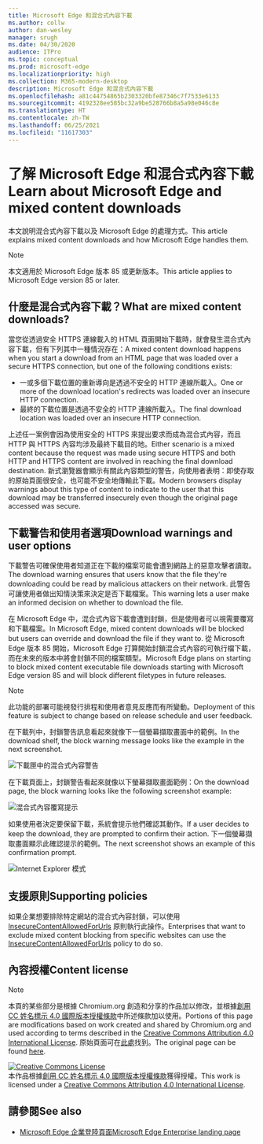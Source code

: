 ```yaml
---
title: Microsoft Edge 和混合式內容下載
ms.author: collw
author: dan-wesley
manager: srugh
ms.date: 04/30/2020
audience: ITPro
ms.topic: conceptual
ms.prod: microsoft-edge
ms.localizationpriority: high
ms.collection: M365-modern-desktop
description: Microsoft Edge 和混合式內容下載
ms.openlocfilehash: a81c44754865b2303320bfe87346c7f7533e6133
ms.sourcegitcommit: 4192328ee585bc32a9be528766b8a5a98e046c8e
ms.translationtype: HT
ms.contentlocale: zh-TW
ms.lasthandoff: 06/25/2021
ms.locfileid: "11617303"
---
```

# <a name="learn-about-microsoft-edge-and-mixed-content-downloads"></a><span data-ttu-id="4d120-103">了解 Microsoft Edge 和混合式內容下載</span><span class="sxs-lookup"><span data-stu-id="4d120-103">Learn about Microsoft Edge and mixed content downloads</span></span>

<span data-ttu-id="4d120-104">本文說明混合式內容下載以及 Microsoft Edge 的處理方式。</span><span class="sxs-lookup"><span data-stu-id="4d120-104">This article explains mixed content downloads and how Microsoft Edge handles them.</span></span>

>[!NOTE]
><span data-ttu-id="4d120-105">本文適用於 Microsoft Edge 版本 85 或更新版本。</span><span class="sxs-lookup"><span data-stu-id="4d120-105">This article applies to Microsoft Edge version 85 or later.</span></span>

## <a name="what-are-mixed-content-downloads"></a><span data-ttu-id="4d120-106">什麼是混合式內容下載？</span><span class="sxs-lookup"><span data-stu-id="4d120-106">What are mixed content downloads?</span></span>

<span data-ttu-id="4d120-107">當您從透過安全 HTTPS 連線載入的 HTML 頁面開始下載時，就會發生混合式內容下載，但有下列其中一種情況存在：</span><span class="sxs-lookup"><span data-stu-id="4d120-107">A mixed content download happens when you start a download from an HTML page that was loaded over a secure HTTPS connection, but one of the following conditions exists:</span></span>

- <span data-ttu-id="4d120-108">一或多個下載位置的重新導向是透過不安全的 HTTP 連線所載入。</span><span class="sxs-lookup"><span data-stu-id="4d120-108">One or more of the download location's redirects was loaded over an insecure HTTP connection.</span></span>
- <span data-ttu-id="4d120-109">最終的下載位置是透過不安全的 HTTP 連線所載入。</span><span class="sxs-lookup"><span data-stu-id="4d120-109">The final download location was loaded over an insecure HTTP connection.</span></span>

<span data-ttu-id="4d120-110">上述任一案例會因為使用安全的 HTTPS 來提出要求而成為混合式內容，而且 HTTP 與 HTTPS 內容均涉及最終下載目的地。</span><span class="sxs-lookup"><span data-stu-id="4d120-110">Either scenario is a mixed content because the request was made using secure HTTPS and both HTTP and HTTPS content are involved in reaching the final download destination.</span></span> <span data-ttu-id="4d120-111">新式瀏覽器會顯示有關此內容類型的警告，向使用者表明：即使存取的原始頁面很安全，也可能不安全地傳輸此下載。</span><span class="sxs-lookup"><span data-stu-id="4d120-111">Modern browsers display warnings about this type of content to indicate to the user that this download may be transferred insecurely even though the original page accessed was secure.</span></span>

## <a name="download-warnings-and-user-options"></a><span data-ttu-id="4d120-112">下載警告和使用者選項</span><span class="sxs-lookup"><span data-stu-id="4d120-112">Download warnings and user options</span></span>

<span data-ttu-id="4d120-113">下載警告可確保使用者知道正在下載的檔案可能會遭到網路上的惡意攻擊者讀取。</span><span class="sxs-lookup"><span data-stu-id="4d120-113">The download warning ensures that users know that the file they're downloading could be read by malicious attackers on their network.</span></span> <span data-ttu-id="4d120-114">此警告可讓使用者做出知情決策來決定是否下載檔案。</span><span class="sxs-lookup"><span data-stu-id="4d120-114">This warning lets a user make an informed decision on whether to download the file.</span></span>

<span data-ttu-id="4d120-115">在 Microsoft Edge 中，混合式內容下載會遭到封鎖，但是使用者可以視需要覆寫和下載檔案。</span><span class="sxs-lookup"><span data-stu-id="4d120-115">In Microsoft Edge, mixed content downloads will be blocked but users can override and download the file if they want to.</span></span> <span data-ttu-id="4d120-116">從 Microsoft Edge 版本 85 開始，Microsoft Edge 打算開始封鎖混合式內容的可執行檔下載，而在未來的版本中將會封鎖不同的檔案類型。</span><span class="sxs-lookup"><span data-stu-id="4d120-116">Microsoft Edge plans on starting to block mixed content executable file downloads starting with Microsoft Edge version 85 and will block different filetypes in future releases.</span></span>

> [!NOTE]
> <span data-ttu-id="4d120-117">此功能的部署可能視發行排程和使用者意見反應而有所變動。</span><span class="sxs-lookup"><span data-stu-id="4d120-117">Deployment of this feature is subject to change based on release schedule and user feedback.</span></span>

<!-- The schedule of the block for different filetypes is to be determined and may be impacted by usage data and user feedback. -->

<span data-ttu-id="4d120-118">在下載列中，封鎖警告訊息看起來就像下一個螢幕擷取畫面中的範例。</span><span class="sxs-lookup"><span data-stu-id="4d120-118">In the download shelf, the block warning message looks like the example in the next screenshot.</span></span>

 ![下載匣中的混合式內容警告](./media/edge-learnmore-mixed-content-downloads/edge-mixed-content-download-tray-warning.png)

<span data-ttu-id="4d120-120">在下載頁面上，封鎖警告看起來就像以下螢幕擷取畫面範例：</span><span class="sxs-lookup"><span data-stu-id="4d120-120">On the download page, the block warning looks like the following screenshot example:</span></span>

 ![混合式內容覆寫提示](./media/edge-learnmore-mixed-content-downloads/edge-mixed-content-download-page-warning.png)

<span data-ttu-id="4d120-122">如果使用者決定要保留下載，系統會提示他們確認其動作。</span><span class="sxs-lookup"><span data-stu-id="4d120-122">If a user decides to keep the download, they are prompted to confirm their action.</span></span> <span data-ttu-id="4d120-123">下一個螢幕擷取畫面顯示此確認提示的範例。</span><span class="sxs-lookup"><span data-stu-id="4d120-123">The next screenshot shows an example of this confirmation prompt.</span></span>

 ![Internet Explorer 模式](./media/edge-learnmore-mixed-content-downloads/edge-mixed-content-download-override.png)

## <a name="supporting-policies"></a><span data-ttu-id="4d120-125">支援原則</span><span class="sxs-lookup"><span data-stu-id="4d120-125">Supporting policies</span></span>

<span data-ttu-id="4d120-126">如果企業想要排除特定網站的混合式內容封鎖，可以使用 [InsecureContentAllowedForUrls](./microsoft-edge-policies.md#insecurecontentallowedforurls) 原則執行此操作。</span><span class="sxs-lookup"><span data-stu-id="4d120-126">Enterprises that want to exclude mixed content blocking from specific websites can use the [InsecureContentAllowedForUrls](./microsoft-edge-policies.md#insecurecontentallowedforurls) policy to do so.</span></span>

## <a name="content-license"></a><span data-ttu-id="4d120-127">內容授權</span><span class="sxs-lookup"><span data-stu-id="4d120-127">Content license</span></span>

> [!NOTE]
> <span data-ttu-id="4d120-128">本頁的某些部分是根據 Chromium.org 創造和分享的作品加以修改，並根據[創用 CC 姓名標示 4.0 國際版本授權條款](http://creativecommons.org/licenses/by/4.0/)中所述條款加以使用。</span><span class="sxs-lookup"><span data-stu-id="4d120-128">Portions of this page are modifications based on work created and shared by Chromium.org and used according to terms described in the [Creative Commons Attribution 4.0 International License](http://creativecommons.org/licenses/by/4.0/).</span></span> <span data-ttu-id="4d120-129">原始頁面可在[此處](https://developers.google.com/web/fundamentals/security/prevent-mixed-content/what-is-mixed-content)找到。</span><span class="sxs-lookup"><span data-stu-id="4d120-129">The original page can be found [here](https://developers.google.com/web/fundamentals/security/prevent-mixed-content/what-is-mixed-content).</span></span>
  
<a rel="license" href="http://creativecommons.org/licenses/by/4.0/"><img alt="Creative Commons License" style="border-width:0" src="https://i.creativecommons.org/l/by/4.0/88x31.png" /></a><br /><span data-ttu-id="4d120-130">本作品根據<a rel="license" href="http://creativecommons.org/licenses/by/4.0/">創用 CC 姓名標示 4.0 國際版本授權條款</a>獲得授權。</span><span class="sxs-lookup"><span data-stu-id="4d120-130">This work is licensed under a <a rel="license" href="http://creativecommons.org/licenses/by/4.0/">Creative Commons Attribution 4.0 International License</a>.</span></span>

## <a name="see-also"></a><span data-ttu-id="4d120-131">請參閱</span><span class="sxs-lookup"><span data-stu-id="4d120-131">See also</span></span>

- [<span data-ttu-id="4d120-132">Microsoft Edge 企業登陸頁面</span><span class="sxs-lookup"><span data-stu-id="4d120-132">Microsoft Edge Enterprise landing page</span></span>](https://aka.ms/EdgeEnterprise)